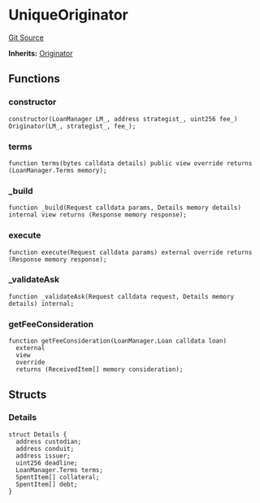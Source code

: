 # UniqueOriginator
[Git Source](https://github.com/AstariaXYZ/starport/blob/62254f50a959b2db00a7aa352d8f4d9e5269a8bb/src/originators/UniqueOriginator.sol)

**Inherits:**
[Originator](/src/originators/Originator.sol/abstract.Originator.md)


## Functions
### constructor


```solidity
constructor(LoanManager LM_, address strategist_, uint256 fee_) Originator(LM_, strategist_, fee_);
```

### terms


```solidity
function terms(bytes calldata details) public view override returns (LoanManager.Terms memory);
```

### _build


```solidity
function _build(Request calldata params, Details memory details) internal view returns (Response memory response);
```

### execute


```solidity
function execute(Request calldata params) external override returns (Response memory response);
```

### _validateAsk


```solidity
function _validateAsk(Request calldata request, Details memory details) internal;
```

### getFeeConsideration


```solidity
function getFeeConsideration(LoanManager.Loan calldata loan)
  external
  view
  override
  returns (ReceivedItem[] memory consideration);
```

## Structs
### Details

```solidity
struct Details {
  address custodian;
  address conduit;
  address issuer;
  uint256 deadline;
  LoanManager.Terms terms;
  SpentItem[] collateral;
  SpentItem[] debt;
}
```

